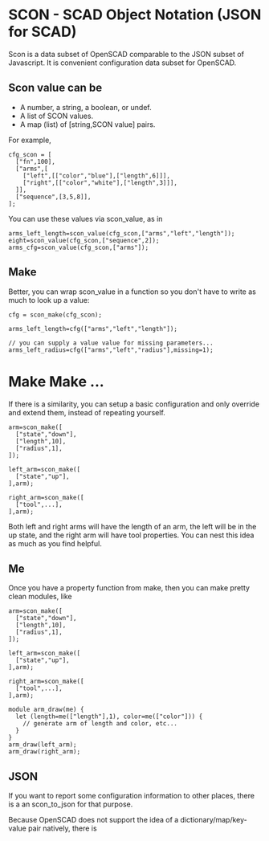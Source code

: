 # SCON - SCAD Object Notation (JSON for SCAD)

Scon is a data subset of OpenSCAD comparable to the JSON subset of Javascript.
It is convenient configuration data subset for OpenSCAD.

## Scon value can be

* A number, a string, a boolean, or undef.
* A list of SCON values.
* A map (list) of [string,SCON value] pairs.

For example,
```
cfg_scon = [
  ["fn",100],
  ["arms",[
    ["left",[["color","blue"],["length",6]]],
    ["right",[["color","white"],["length",3]]],
  ]],
  ["sequence",[3,5,8]],
];
```

You can use these values via scon_value, as in
```
arms_left_length=scon_value(cfg_scon,["arms","left","length"]);
eight=scon_value(cfg_scon,["sequence",2]);
arms_cfg=scon_value(cfg_scon,["arms"]);
```

## Make

Better, you can wrap scon_value in a function so you don't have to write as much to look up a value:
```
cfg = scon_make(cfg_scon);

arms_left_length=cfg(["arms","left","length"]);

// you can supply a value value for missing parameters...
arms_left_radius=cfg(["arms","left","radius"],missing=1);
```

# Make Make ...

If there is a similarity, you can setup a basic configuration and only override and extend them, instead of repeating yourself.

```
arm=scon_make([
  ["state","down"],
  ["length",10],
  ["radius",1],
]);

left_arm=scon_make([
  ["state","up"],
],arm);

right_arm=scon_make([
  ["tool",...],
],arm);
```
Both left and right arms will have the length of an arm, the left will be in the up state, and the right arm will have tool properties.  You can nest this idea as much as you find helpful.

## Me

Once you have a property function from make, then you can make pretty clean modules, like

```
arm=scon_make([
  ["state","down"],
  ["length",10],
  ["radius",1],
]);

left_arm=scon_make([
  ["state","up"],
],arm);

right_arm=scon_make([
  ["tool",...],
],arm);

module arm_draw(me) {
  let (length=me(["length"],1), color=me(["color"])) {
    // generate arm of length and color, etc...
  }
}
arm_draw(left_arm);
arm_draw(right_arm);
```

## JSON

If you want to report some configuration information to other places, there is a an scon_to_json for that purpose.

Because OpenSCAD does not support the idea of a dictionary/map/key-value pair natively, there is 